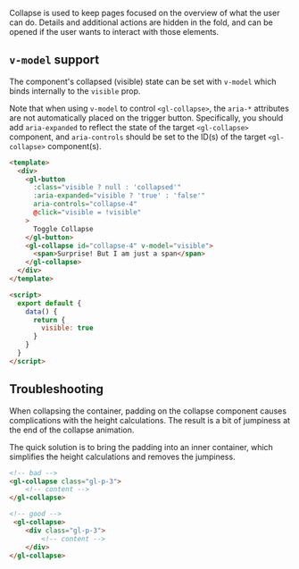 Collapse is used to keep pages focused on the overview of what the user can do. Details and
additional actions are hidden in the fold, and can be opened if the user wants to interact with
those elements.

## `v-model` support

The component's collapsed (visible) state can be set with `v-model` which binds internally to
the `visible` prop.

Note that when using `v-model` to control `<gl-collapse>`, the `aria-*` attributes are not
automatically placed on the trigger button. Specifically, you should add `aria-expanded` to
reflect the state of the target `<gl-collapse>` component, and `aria-controls` should be set
to the ID(s) of the target `<gl-collapse>` component(s).

```html
<template>
  <div>
    <gl-button
      :class="visible ? null : 'collapsed'"
      :aria-expanded="visible ? 'true' : 'false'"
      aria-controls="collapse-4"
      @click="visible = !visible"
    >
      Toggle Collapse
    </gl-button>
    <gl-collapse id="collapse-4" v-model="visible">
      <span>Surprise! But I am just a span</span>
    </gl-collapse>
  </div>
</template>

<script>
  export default {
    data() {
      return {
        visible: true
      }
    }
  }
</script>
```

## Troubleshooting

When collapsing the container, padding on the collapse component causes
complications with the height calculations.
The result is a bit of jumpiness at the end of the collapse animation.

The quick solution is to bring the padding into an inner container, which
simplifies the height calculations and removes the jumpiness.

```html
<!-- bad -->
<gl-collapse class="gl-p-3">
    <!-- content -->
</gl-collapse>

<!-- good -->
 <gl-collapse>
    <div class="gl-p-3">
        <!-- content -->
    </div>
</gl-collapse>
```
